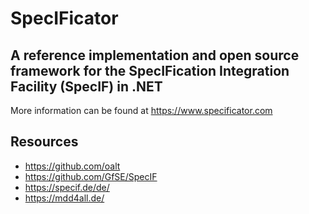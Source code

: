 # SpecIFicator
## A reference implementation and open source framework for the SpecIFication Integration Facility (SpecIF) in .NET

More information can be found at https://www.specificator.com

## Resources

* https://github.com/oalt
* https://github.com/GfSE/SpecIF
* https://specif.de/de/
* https://mdd4all.de/